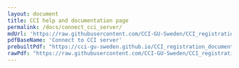 ```yaml
---
layout: document
title: CCI help and documentation page
permalink: /docs/connect_cci_server/
mdUrl: 'https://raw.githubusercontent.com/CCI-GU-Sweden/CCI_registration_documents/refs/heads/main/Connect%20to%20CCI%20server.md'
pdfBaseName: 'Connect to CCI server'
prebuiltPdf: "https://cci-gu-sweden.github.io/CCI_registration_documents/assets/pdfs/Connect to CCI server.pdf"
rawPdf: "https://raw.githubusercontent.com/CCI-GU-Sweden/CCI_registration_documents/refs/heads/main/assets/pdfs/Connect to CCI server.pdf"
---
```

<!-- <script>
  // Prefer prebuilt PDF from CCI_registration_documents; fall back to "raw" if Pages isn't enabled
  const prebuiltPdf = `https://cci-gu-sweden.github.io/CCI_registration_documents/assets/pdfs/${encodeURIComponent('{{ page.pdfBaseName }}')}.pdf`;
  const rawPdf      = `https://raw.githubusercontent.com/CCI-GU-Sweden/CCI_registration_documents/refs/heads/main/assets/pdfs/${encodeURIComponent('{{ page.pdfBaseName }}')}.pdf`;
</script> -->

